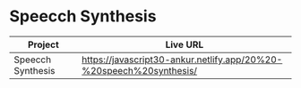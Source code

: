 # Speecch Synthesis

| Project           | Live URL                                                            |
| ----------------- | ------------------------------------------------------------------- |
| Speecch Synthesis | https://javascript30-ankur.netlify.app/20%20-%20speech%20synthesis/ |
